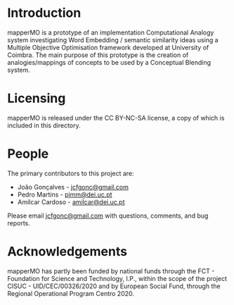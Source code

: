 # Introduction

mapperMO is a prototype of an implementation Computational Analogy system investigating
Word Embedding / semantic similarity ideas using a Multiple Objective Optimisation 
framework developed at University of Coimbra. The main purpose of this prototype is the
creation of analogies/mappings of concepts to be used by a Conceptual Blending system.

# Licensing

mapperMO is released under the CC BY-NC-SA license, a copy of which is included in this
directory.

# People

The primary contributors to this project are:

* João Gonçalves  - jcfgonc@gmail.com
* Pedro Martins   - pjmm@dei.uc.pt
* Amílcar Cardoso - amilcar@dei.uc.pt

Please email jcfgonc@gmail.com with questions, comments, and bug reports.

# Acknowledgements

mapperMO has partly been funded by national funds through the FCT - Foundation 
for Science and Technology, I.P., within the scope of the project 
CISUC - UID/CEC/00326/2020 and by European Social Fund, through the 
Regional Operational Program Centro 2020.

